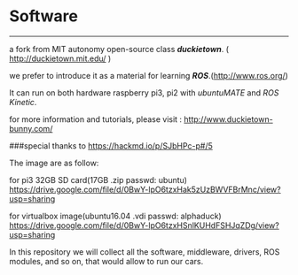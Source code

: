 # Software
-----

a fork from MIT autonomy open-source class
***duckietown***. ( http://duckietown.mit.edu/ )

we prefer to introduce it as a material for learning ***ROS***.(http://www.ros.org/)

It can run on both hardware raspberry pi3, pi2 with *ubuntuMATE* and *ROS Kinetic*.

for more information and tutorials, please visit :
http://www.duckietown-bunny.com/

###special thanks to https://hackmd.io/p/SJbHPc-p#/5


The image are as follow:

for pi3 32GB SD card(17GB .zip passwd: ubuntu)
https://drive.google.com/file/d/0BwY-lpO6tzxHak5zUzBWVFBrMnc/view?usp=sharing

for virtualbox image(ubuntu16.04 .vdi passwd: alphaduck)
https://drive.google.com/file/d/0BwY-lpO6tzxHSnlKUHdFSHJqZDg/view?usp=sharing

In this repository we will collect all the software, middleware, drivers, ROS modules, and so on, that would allow to run our cars. 

